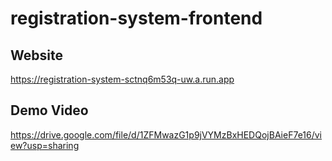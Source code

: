 # registration-system-frontend

## Website
https://registration-system-sctnq6m53q-uw.a.run.app

## Demo Video
https://drive.google.com/file/d/1ZFMwazG1p9jVYMzBxHEDQojBAieF7e16/view?usp=sharing

